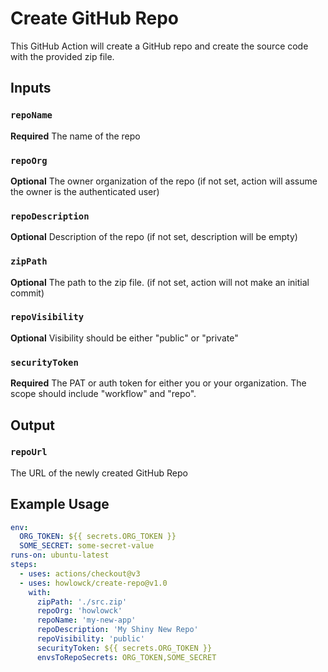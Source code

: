 # Create GitHub Repo

This GitHub Action will create a GitHub repo and create the source code with the provided zip file.

## Inputs

### `repoName`

**Required** The name of the repo

### `repoOrg`

**Optional** The owner organization of the repo (if not set, action will assume the owner is the authenticated user)

### `repoDescription`

**Optional** Description of the repo (if not set, description will be empty)

### `zipPath`

**Optional** The path to the zip file. (if not set, action will not make an initial commit)

### `repoVisibility`

**Optional** Visibility should be either "public" or "private"

### `securityToken`

**Required** The PAT or auth token for either you or your organization. The scope should include "workflow" and "repo".

## Output

### `repoUrl`

The URL of the newly created GitHub Repo

## Example Usage

```yaml
env:
  ORG_TOKEN: ${{ secrets.ORG_TOKEN }}
  SOME_SECRET: some-secret-value
runs-on: ubuntu-latest
steps:
  - uses: actions/checkout@v3
  - uses: howlowck/create-repo@v1.0
    with:
      zipPath: './src.zip'
      repoOrg: 'howlowck'
      repoName: 'my-new-app'
      repoDescription: 'My Shiny New Repo'
      repoVisibility: 'public'
      securityToken: ${{ secrets.ORG_TOKEN }}
      envsToRepoSecrets: ORG_TOKEN,SOME_SECRET

```